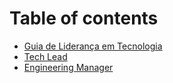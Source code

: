 # Table of contents

* [Guia de Liderança em Tecnologia](README.md)
* [Tech Lead](tech-lead.md)
* [Engineering Manager](engineering-manager.md)

